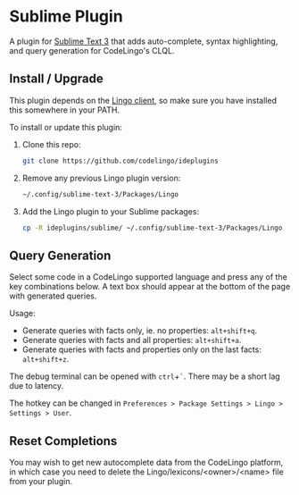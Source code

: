 # Sublime Plugin

A plugin for [Sublime Text 3](https://www.sublimetext.com/) that adds auto-complete, syntax highlighting, and query generation for CodeLingo's CLQL.


## Install / Upgrade

This plugin depends on the [Lingo client](https://github.com/codelingo/lingo), so make sure you have installed this somewhere in your PATH.

<!-- TODO:  add to package control https://trello.com/c/SCTHS3xW/638-add-sublimelingo-to-package-control -->
<!--  Install Sublime Package Control (if you haven't done so already) from http://wbond.net/sublime_packages/package_control. Be sure to restart ST to complete the installation.

Bring up the command palette (default ctrl+shift+p or cmd+shift+p) and start typing Package Control: Install Package then press return or click on that option to activate it. You will be presented with a new Quick Panel with the list of available packages. Type Lingo and press return or on its entry to install Lingo. If there is no entry for Lingo, you most likely already have it installed.
 -->

To install or update this plugin:

1. Clone this repo:
   ```bash
   git clone https://github.com/codelingo/ideplugins
   ```
2. Remove any previous Lingo plugin version:
    ```bash
    ~/.config/sublime-text-3/Packages/Lingo
    ```
3. Add the Lingo plugin to your Sublime packages:
    ```bash
    cp -R ideplugins/sublime/ ~/.config/sublime-text-3/Packages/Lingo
    ```


## Query Generation

Select some code in a CodeLingo supported language and press any of the key combinations below. A text box should appear at the bottom of the page with generated queries.

Usage:

- Generate queries with facts only, ie. no properties: `alt+shift+q`.
- Generate queries with facts and all properties: `alt+shift+a`.
- Generate queries with facts and properties only on the last facts: `alt+shift+z`.

The debug terminal can be opened with `ctrl`+`` ` ``. There may be a short lag due to latency.

The hotkey can be changed in `Preferences > Package Settings > Lingo > Settings > User`.



## Reset Completions

You may wish to get new autocomplete data from the CodeLingo platform, in which case you need to delete the Lingo/lexicons/\<owner\>/\<name\> file from your plugin.

